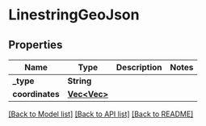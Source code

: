 # LinestringGeoJson

## Properties

Name | Type | Description | Notes
------------ | ------------- | ------------- | -------------
**_type** | **String** |  | 
**coordinates** | [**Vec<Vec<f32>>**](array.md) |  | 

[[Back to Model list]](../README.md#documentation-for-models) [[Back to API list]](../README.md#documentation-for-api-endpoints) [[Back to README]](../README.md)


